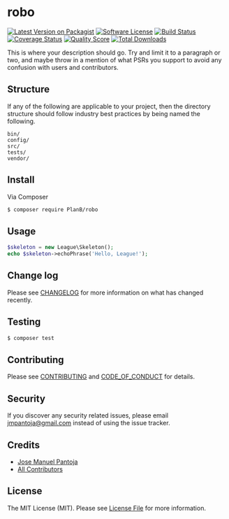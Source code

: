 # robo

[![Latest Version on Packagist][ico-version]][link-packagist]
[![Software License][ico-license]](LICENSE.md)
[![Build Status][ico-travis]][link-travis]
[![Coverage Status][ico-scrutinizer]][link-scrutinizer]
[![Quality Score][ico-code-quality]][link-code-quality]
[![Total Downloads][ico-downloads]][link-downloads]

This is where your description should go. Try and limit it to a paragraph or two, and maybe throw in a mention of what
PSRs you support to avoid any confusion with users and contributors.

## Structure

If any of the following are applicable to your project, then the directory structure should follow industry best practices by being named the following.

```
bin/        
config/
src/
tests/
vendor/
```


## Install

Via Composer

``` bash
$ composer require PlanB/robo
```

## Usage

``` php
$skeleton = new League\Skeleton();
echo $skeleton->echoPhrase('Hello, League!');
```

## Change log

Please see [CHANGELOG](CHANGELOG.md) for more information on what has changed recently.

## Testing

``` bash
$ composer test
```

## Contributing

Please see [CONTRIBUTING](CONTRIBUTING.md) and [CODE_OF_CONDUCT](CODE_OF_CONDUCT.md) for details.

## Security

If you discover any security related issues, please email jmpantoja@gmail.com instead of using the issue tracker.

## Credits

- [Jose Manuel Pantoja][link-author]
- [All Contributors][link-contributors]

## License

The MIT License (MIT). Please see [License File](LICENSE.md) for more information.

[ico-version]: https://img.shields.io/packagist/v/PlanB/robo.svg?style=flat-square
[ico-license]: https://img.shields.io/badge/license-MIT-brightgreen.svg?style=flat-square
[ico-travis]: https://img.shields.io/travis/PlanB/robo/master.svg?style=flat-square
[ico-scrutinizer]: https://img.shields.io/scrutinizer/coverage/g/PlanB/robo.svg?style=flat-square
[ico-code-quality]: https://img.shields.io/scrutinizer/g/PlanB/robo.svg?style=flat-square
[ico-downloads]: https://img.shields.io/packagist/dt/PlanB/robo.svg?style=flat-square

[link-packagist]: https://packagist.org/packages/PlanB/robo
[link-travis]: https://travis-ci.org/PlanB/robo
[link-scrutinizer]: https://scrutinizer-ci.com/g/PlanB/robo/code-structure
[link-code-quality]: https://scrutinizer-ci.com/g/PlanB/robo
[link-downloads]: https://packagist.org/packages/PlanB/robo
[link-author]: https://github.com/:author_username
[link-contributors]: ../../contributors
